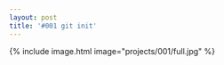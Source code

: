 ```yaml
---
layout: post
title: '#001 git init'
---
```


{% include image.html image="projects/001/full.jpg" %}
